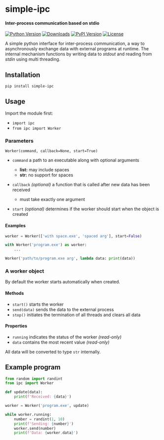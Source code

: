 # simple-ipc

#### Inter-process communication based on stdio

[![Python Version](https://img.shields.io/pypi/pyversions/simple-ipc)](https://www.python.org/downloads)
[![Downloads](https://pepy.tech/badge/simple-ipc)](https://pypistats.org/packages/simple-ipc)
[![PyPI Version](https://img.shields.io/pypi/v/simple-ipc)](https://pypi.org/project/simple-ipc)
[![License](https://img.shields.io/github/license/celltec/simple-ipc)](https://en.wikipedia.org/wiki/MIT_License)

A simple python interface for inter-process communication, a way to asynchronously 
exchange data with external programs at runtime. The internal mechanism functions 
by writing data to *stdout* and reading from *stdin* using multi threading. 

## Installation
`pip install simple-ipc`

## Usage
Import the module first:
- `import ipc`
- `from ipc import Worker`

### Parameters
```
Worker(command, callback=None, start=True)
```

- `command` a path to an executable along with optional arguments  
  - **list:** may include spaces 
  - **str:** no support for spaces

- `callback` *(optional)* a function that is called after new data has been received  
  - must take exactly one argument

- `start` *(optional)* determines if the worker should start when the object is created

#### Examples
```python
worker = Worker(['with space.exe', 'spaced arg'], start=False)
```

```python
with Worker('program.exe') as worker:
    ...
```

```python
Worker('path/to/program.exe arg', lambda data: print(data))
```

### A worker object
By default the worker starts automatically when created.

#### Methods
- `start()` starts the worker
- `send(data)` sends the data to the external process
- `stop()` initiates the termination of all threads and clears all data

#### Properties
- `running` indicates the status of the worker *(read-only)*
- `data` contains the most recent value *(read-only)*

All data will be converted to type `str` internally.

## Example program
```python
from random import randint
from ipc import Worker

def update(data):
    print(f'Received: {data}')

worker = Worker('program.exe', update)

while worker.running:
    number = randint(1, 10)
    print(f'Sending: {number}')
    worker.send(number)
    print(f'Data: {worker.data}')
```
